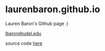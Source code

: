 # laurenbaron.github.io
Lauren Baron's Github page :)

lbaron@udel.edu

source code [here](https://github.com/laurenbaron/laurenbaron.github.io)


